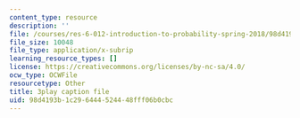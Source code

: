 ```yaml
---
content_type: resource
description: ''
file: /courses/res-6-012-introduction-to-probability-spring-2018/98d4193b1c296444524448fff06b0cbc_wOmfOJyxZ6M.srt
file_size: 10048
file_type: application/x-subrip
learning_resource_types: []
license: https://creativecommons.org/licenses/by-nc-sa/4.0/
ocw_type: OCWFile
resourcetype: Other
title: 3play caption file
uid: 98d4193b-1c29-6444-5244-48fff06b0cbc
---
```

